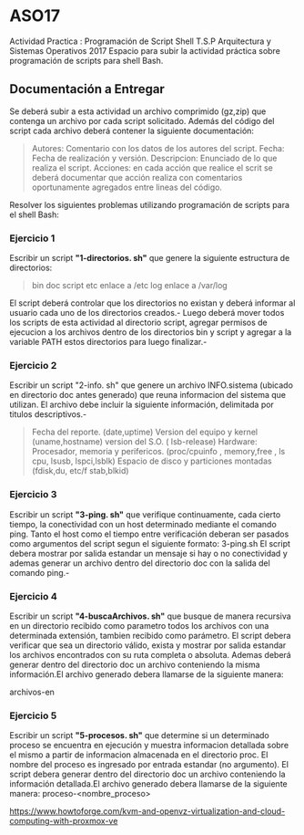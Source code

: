 # ASO17

Actividad Practica : Programación de Script Shell
T.S.P Arquitectura y Sistemas Operativos 2017
Espacio para subir la actividad práctica sobre programación de scripts para shell Bash.

## Documentación a Entregar

Se deberá subir a esta actividad un archivo comprimido (gz,zip) que contenga un archivo por cada script solicitado.
Además del código del script cada archivo deberá contener la siguiente documentación:

> Autores: Comentario con los datos de los autores del script.
> Fecha: Fecha de realización y versión.
> Descripcion: Enunciado de lo que realiza el script.
>Acciones: en cada acción que realice el scrit se deberá documentar que acción realiza con comentarios oportunamente agregados entre lineas del código.

Resolver los siguientes problemas utilizando programación de scripts para el shell Bash:

### Ejercicio 1
Escribir un script **"1-directorios. sh"** que genere la siguiente estructura de directorios:
>bin
>doc
>script
>etc enlace a /etc
>log  enlace a /var/log

El script deberá controlar que los directorios no existan y deberá informar al usuario cada uno de los directorios creados.-
Luego deberá mover todos los scripts de esta actividad al directorio script, agregar permisos de ejecucion a los archivos dentro de los directorios bin y script y agregar a la variable PATH estos directorios para luego finalizar.-
### Ejercicio 2
Escribir un script "2-info. sh" que genere un archivo INFO.sistema (ubicado en directorio doc antes generado) que reuna informacion del sistema que utilizan. El archivo debe incluir la siguiente información, delimitada por titulos descriptivos.-
>Fecha del reporte. (date,uptime)
>Version del equipo y kernel (uname,hostname)
>version del S.O. ( lsb-release)
>Hardware: Procesador, memoria y perifericos. (proc/cpuinfo , memory,free , ls cpu, lsusb, lspci,lsblk)
>Espacio de disco y particiones montadas (fdisk,du, etc/f stab,blkid)
### Ejercicio 3
Escribir un script **"3-ping. sh"** que verifique continuamente, cada cierto tiempo, la conectividad con un host determinado mediante el comando ping. Tanto el host como el tiempo entre verificación deberan ser pasados como argumentos del script segun el siguiente formato: 3-ping.sh <IP-o-FQDN> <tiempo>
El script debera mostrar por salida estandar un mensaje si hay o no conectividad y ademas generar un archivo dentro del directorio doc con la salida del comando ping.-
### Ejercicio 4
Escribir un script **"4-buscaArchivos. sh"** que busque de manera recursiva en un directorio recibido como parametro todos los archivos con una determinada extensión, tambien recibido como parámetro. El script debera verificar que sea un directorio válido, exista y mostrar por salida estandar los archivos encontrados con su ruta completa o absoluta.
Ademas deberá generar dentro del directorio doc un archivo conteniendo la misma información.El archivo generado debera llamarse de la siguiente manera:

archivos-<extension>en<directorioBusqueda>
### Ejercicio 5
Escribir un script  **"5-procesos. sh"** que determine si un determinado proceso se encuentra en ejecución y muestra informacion detallada sobre el mismo a partir de informacion almacenada en el directorio proc.
El nombre del proceso es ingresado por entrada estandar (no argumento).
El script debera generar dentro del directorio doc un archivo conteniendo la información detallada.El archivo generado debera llamarse de la siguiente manera: proceso-<nombre_proceso>

https://www.howtoforge.com/kvm-and-openvz-virtualization-and-cloud-computing-with-proxmox-ve
